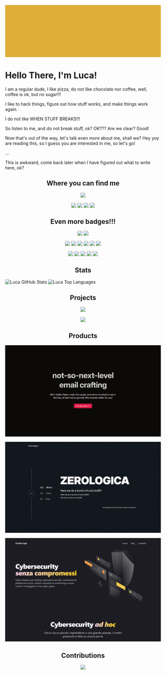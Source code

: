 <img src="images/banner.png" alt="Luca">

# Hello There, I'm Luca!

I am a regular dude, I like pizza, do not like chocolate nor coffee, well, coffee is ok, but no sugar!!!

I like to hack things, figure out how stuff works, and make things work again.

I do not like WHEN STUFF BREAKS!!!

So listen to me, and do not break stuff, ok? OK??? Are we clear? Good!

Now that's out of the way, let's talk even more about me, shall we?
Hey yoy are reading this, so I guess you are interested in me, so let's go!

...

This is awkward, come back later when I have figured out what to write here, ok?

<h2 align="center">Where you can find me</h2>

<div align="center">

[![](https://img.shields.io/badge/-website-dfae39?style=for-the-badge&logoColor=ffffff)](https://lucacicada.me/)

[![](https://img.shields.io/badge/-twitter-dfae39?style=for-the-badge&logoColor=ffffff&logo=twitter)](https://twitter.com/lucacicada/)
[![](https://img.shields.io/badge/-linkedin-dfae39?style=for-the-badge&logoColor=ffffff&logo=linkedin)](https://www.linkedin.com/in/lucacicada/)
[![](https://img.shields.io/badge/-instagram-dfae39?style=for-the-badge&logoColor=ffffff&logo=instagram)](https://www.instagram.com/lucacicada/)
[![](https://img.shields.io/badge/-dev-dfae39?style=for-the-badge&logoColor=ffffff&logo=devdotto)](https://dev.to/lucacicada/)

</div>

<h2 align="center">Even more badges!!!</h2>

<div align="center">

![](https://img.shields.io/badge/OS-Linux-dfae39?style=flat-square&logoColor=ffffff&logo=linux)
![](https://img.shields.io/badge/Editor-VS_Code-dfae39?style=flat-square&logoColor=ffffff&logo=visualstudiocode)

![](https://img.shields.io/badge/Code-Typescript-dfae39?style=flat-square&logoColor=ffffff&logo=typescript)
![](https://img.shields.io/badge/Code-CSS-dfae39?style=flat-square&logoColor=ffffff&logo=css3)
![](https://img.shields.io/badge/Code-Sass-dfae39?style=flat-square&logoColor=ffffff&logo=sass)
![](https://img.shields.io/badge/Code-Vue.js-dfae39?style=flat-square&logoColor=ffffff&logo=vuedotjs)
![](https://img.shields.io/badge/Code-Nuxt-dfae39?style=flat-square&logoColor=ffffff&logo=nuxtdotjs)
![](https://img.shields.io/badge/Code-Tailwind-dfae39?style=flat-square&logoColor=ffffff&logo=tailwind-css)

![](https://img.shields.io/badge/Platform-Docker-dfae39?style=flat-square&logoColor=ffffff&logo=docker)
![](https://img.shields.io/badge/Platform-Netlify-dfae39?style=flat-square&logoColor=ffffff&logo=netlify)
![](https://img.shields.io/badge/Platform-AWS-dfae39?style=flat-square&logoColor=ffffff&logo=awslambda)
![](https://img.shields.io/badge/Platform-Vercel-dfae39?style=flat-square&logoColor=ffffff&logo=vercel)
![](https://img.shields.io/badge/Platform-Cloudflare-dfae39?style=flat-square&logoColor=ffffff&logo=cloudflare)

</div>

<h2 align="center">Stats</h2>

<div>
  <img height="180em" src="https://github-readme-stats.vercel.app/api?username=lucacicada&show_owner=true&count_private=true&show_icons=true&bg_color=3f3f3f3f&title_color=dfae39&icon_color=dfae39&text_color=dddddd" alt="Luca GitHub Stats">
  <img height="180em" src="https://github-readme-stats.vercel.app/api/top-langs/?username=lucacicada&show_owner=true&&include_orgs=true&show_icons=true&bg_color=3f3f3f3f&title_color=dfae39&icon_color=dfae39&text_color=dddddd&layout=compact&langs_count=6" alt="Luca Top Languages">
</div>

<h2 align="center">Projects</h2>

<div align="center">

[![](https://github-readme-stats.vercel.app/api/pin/?username=lucacicada&repo=FFMpeg.NET&bg_color=3f3f3f3f&title_color=dfae39&icon_color=dfae39&text_color=dfae39)](https://github.com/lucacicada/nuxt-social-share)

[![](https://github-readme-stats.vercel.app/api/pin/?username=wefixers&repo=nuxt-stripe&bg_color=3f3f3f3f&title_color=dfae39&icon_color=dfae39&text_color=dddddd)](https://github.com/lucacicada/nuxt-social-share)

</div>

<h2 align="center">Products</h2>

<div align="center">

[![](images/email.fixers.dev.png)](https://email.fixers.dev/)

[![](images/zerologica.com.png)](https://zerologica.com/)

[![](images/cicadalogic.com.png)](https://cicadalogic.com/)

</div>

<h2 align="center">Contributions</h2>

<div align="center">

[![](https://github-readme-stats.vercel.app/api/pin/?username=rhaiscript&repo=rhai-url&bg_color=3f3f3f3f&title_color=dfae39&icon_color=dfae39&text_color=dddddd)](https://github.com/lucacicada/bricks)

</div>
